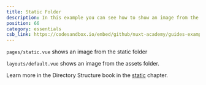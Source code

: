 ```yaml
---
title: Static Folder
description: In this example you can see how to show an image from the static folder
position: 66
category: essentials
csb_link: https://codesandbox.io/embed/github/nuxt-academy/guides-examples/tree/master/04_directory_structure/13_static
---
```


<example-intro></example-intro>

`pages/static.vue` shows an image from the static folder

`layouts/default.vue` shows an image from the assets folder.

<base-alert type="next">

Learn more in the Directory Structure book in the [static](/guides/directory-structure/static) chapter.

</base-alert>

<code-sandbox :src="csb_link"></code-sandbox>
